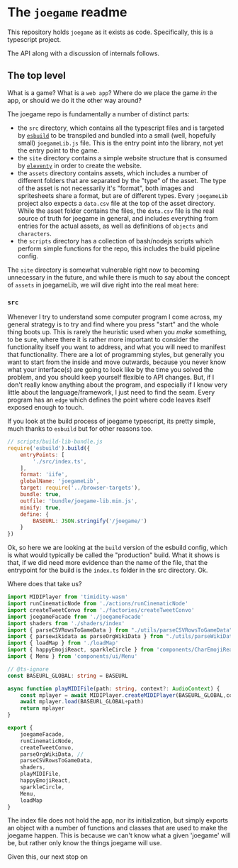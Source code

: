 # The `joegame` readme

This repository holds `joegame` as it exists as code. Specifically, this is a
typescript project.

The API along with a discussion of internals follows.

## The top level

What is a game? What is a `web app`? Where do we place the game _in_ the app, or
should we do it the other way around?

The joegame repo is fundamentally a number of distinct parts:

- the `src` directory, which contains all the typescript files and is targeted
  by [`esbuild`]( https://esbuild.github.io/) to be transpiled and bundled into
  a small (well, hopefully small) `joegameLib.js` file.  This is the entry point 
  into the library, not yet the entry point to the game.
- the `site` directory contains a simple website structure that is consumed by
  [`eleventy`](https://www.11ty.dev/) in order to create the website.
- the `assets` directory contains assets, which includes a number of different
  folders that are separated by the "type" of the asset. The type of the asset
  is not necessarily it's "format", both images and spritesheets share a format,
  but are of different types. Every `joegameLib` project also expects a
  `data.csv` file at the top of the asset directory. While the asset folder
  contains the files, the `data.csv` file is the real source of truth for
  joegame in general, and includes everything from entries for the actual
  assets, as well as definitions of `objects` and `characters`.
- the `scripts` directory has a collection of bash/nodejs scripts which perform
  simple functions for the repo, this includes the build pipeline config.

The `site` directory is somewhat vulnerable right now to becoming unnecessary in
the future, and while there is much to say about the concept of `assets` in
joegameLib, we will dive right into the real meat here:

### `src`

Whenever I try to understand some computer program I come across, my general
strategy is to try and find where you press "start" and the whole thing boots
up. This is rarely the heuristic used when you _make_ something, to be sure,
where there it is rather more important to consider the functionality itself you
want to address, and what you will need to manifest that functionality. There
are a lot of programming styles, but generally you want to start from the inside
and move outwards, because you never know what your interface(s) are going to
look like by the time you solved the problem, and you should keep yourself
flexible to API changes. But, if I don't really know anything about the program,
and especially if I know very little about the language/framework, I just need
to find the seam. Every program has an `edge` which defines the point where code
leaves itself exposed enough to touch.

If you look at the build process of joegame typescript, its pretty simple, much
thanks to `esbuild` but for other reasons too.

``` javascript 3
// scripts/build-lib-bundle.js
require('esbuild').build({
    entryPoints: [
        './src/index.ts',
    ],
    format: 'iife',
    globalName: 'joegameLib',
    target: require('../browser-targets'),
    bundle: true,
    outfile: 'bundle/joegame-lib.min.js',
    minify: true,
    define: {
        BASEURL: JSON.stringify('/joegame/')
    }
})
```

Ok, so here we are looking at the `build` version of the esbuild config, which
is what would typically be called the "production" build. What it shows is that,
if we did need more evidence than the name of the file, that the entrypoint for
the build is the `index.ts` folder in the src directory.  Ok.

Where does that take us?

``` typescript
import MIDIPlayer from 'timidity-wasm'
import runCinematicNode from './actions/runCinematicNode'
import createTweetConvo from './factories/createTweetConvo'
import joegameFacade from './joegameFacade'
import shaders from './shaders/index'
import { parseCSVRowsToGameData } from "./utils/parseCSVRowsToGameData"
import { parsewikidata as parseOrgWikiData } from "./utils/parseWikiData"
import { loadMap } from './loadMap'
import { happyEmojiReact, sparkleCircle } from 'components/CharEmojiReaction'
import { Menu } from 'components/ui/Menu'

// @ts-ignore
const BASEURL_GLOBAL: string = BASEURL

async function playMIDIFile(path: string, context?: AudioContext) {
    const mplayer = await MIDIPlayer.createMIDIPlayer(BASEURL_GLOBAL,context)
    await mplayer.load(BASEURL_GLOBAL+path)
    return mplayer
}

export {
    joegameFacade,
    runCinematicNode,
    createTweetConvo,
    parseOrgWikiData, //
    parseCSVRowsToGameData,
    shaders,
    playMIDIFile,
    happyEmojiReact,
    sparkleCircle,
    Menu,
    loadMap
}
```

The index file does not hold the app, nor its initialization, but simply exports
an object with a number of functions and classes that are used to make the
joegame happen. This is because we can't know what a given 'joegame' will be,
but rather only know the things joegame will use.

Given this, our next stop on
